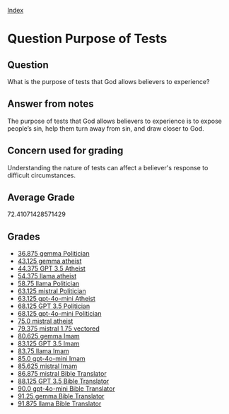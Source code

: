 
[Index](../../index.md)
# Question Purpose of Tests
## Question
What is the purpose of tests that God allows believers to experience?

## Answer from notes
The purpose of tests that God allows believers to experience is to expose people’s sin, help them turn away from sin, and draw closer to God.

## Concern used for grading
Understanding the nature of tests can affect a believer's response to difficult circumstances.

## Average Grade
72.41071428571429

## Grades
 * [36.875 gemma Politician](../answers/gemma_Politician/Purpose_of_Tests.md)
 * [43.125 gemma atheist](../answers/gemma_atheist/Purpose_of_Tests.md)
 * [44.375 GPT 3.5 Atheist](../answers/GPT_3.5_Atheist/Purpose_of_Tests.md)
 * [54.375 llama atheist](../answers/llama_atheist/Purpose_of_Tests.md)
 * [58.75 llama Politician](../answers/llama_Politician/Purpose_of_Tests.md)
 * [63.125 mistral Politician](../answers/mistral_Politician/Purpose_of_Tests.md)
 * [63.125 gpt-4o-mini Atheist](../answers/gpt-4o-mini_Atheist/Purpose_of_Tests.md)
 * [68.125 GPT 3.5 Politician](../answers/GPT_3.5_Politician/Purpose_of_Tests.md)
 * [68.125 gpt-4o-mini Politician](../answers/gpt-4o-mini_Politician/Purpose_of_Tests.md)
 * [75.0 mistral atheist](../answers/mistral_atheist/Purpose_of_Tests.md)
 * [79.375 mistral 1.75 vectored](../answers/mistral_1.75_vectored/Purpose_of_Tests.md)
 * [80.625 gemma Imam](../answers/gemma_Imam/Purpose_of_Tests.md)
 * [83.125 GPT 3.5 Imam](../answers/GPT_3.5_Imam/Purpose_of_Tests.md)
 * [83.75 llama Imam](../answers/llama_Imam/Purpose_of_Tests.md)
 * [85.0 gpt-4o-mini Imam](../answers/gpt-4o-mini_Imam/Purpose_of_Tests.md)
 * [85.625 mistral Imam](../answers/mistral_Imam/Purpose_of_Tests.md)
 * [86.875 mistral Bible Translator](../answers/mistral_Bible_Translator/Purpose_of_Tests.md)
 * [88.125 GPT 3.5 Bible Translator](../answers/GPT_3.5_Bible_Translator/Purpose_of_Tests.md)
 * [90.0 gpt-4o-mini Bible Translator](../answers/gpt-4o-mini_Bible_Translator/Purpose_of_Tests.md)
 * [91.25 gemma Bible Translator](../answers/gemma_Bible_Translator/Purpose_of_Tests.md)
 * [91.875 llama Bible Translator](../answers/llama_Bible_Translator/Purpose_of_Tests.md)
